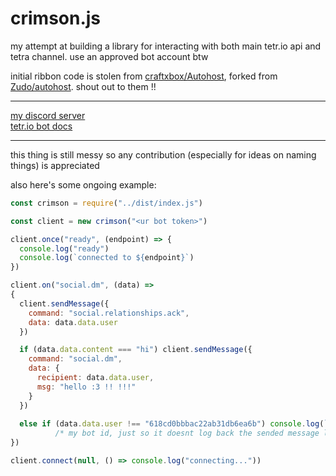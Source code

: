 # crimson.js

my attempt at building a library for interacting with both main tetr.io api and tetra channel.  use an approved bot account btw

initial ribbon code is stolen from [craftxbox/Autohost](https://github.com/craftxbox/Autohost), forked from [Zudo/autohost](https://gitlab.com/Zudo/autohost). shout out to them !!

---

[my discord server](https://discord.gg/C2qHe7F)  
[tetr.io bot docs](https://github.com/Poyo-SSB/tetrio-bot-docs)

---

this thing is still messy so any contribution (especially for ideas on naming things) is appreciated

also here's some ongoing example:
```js
const crimson = require("../dist/index.js")

const client = new crimson("<ur bot token>")

client.once("ready", (endpoint) => {
  console.log("ready")
  console.log(`connected to ${endpoint}`)
})

client.on("social.dm", (data) =>
{
  client.sendMessage({
    command: "social.relationships.ack",
    data: data.data.user
  })

  if (data.data.content === "hi") client.sendMessage({
    command: "social.dm",
    data: {
      recipient: data.data.user,
      msg: "hello :3 !! !!!"
    }
  })
  
  else if (data.data.user !== "618cd0bbbac22ab31db6ea6b") console.log(`dm from ${data.data.user}:\n\t${data.data.content}`)
          /* my bot id, just so it doesnt log back the sended message lol */
})

client.connect(null, () => console.log("connecting..."))
```
